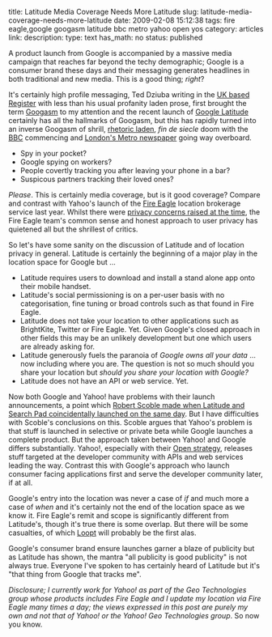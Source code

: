 title: Latitude Media Coverage Needs More Latitude
slug: latitude-media-coverage-needs-more-latitude
date: 2009-02-08 15:12:38
tags: fire eagle,google googasm latitude bbc metro yahoo open yos
category: articles
link: 
description: 
type: text
has_math: no
status: published

A product launch from Google is accompanied by a massive media campaign that reaches far beyond the techy demographic; Google is a consumer brand these days and their messaging generates headlines in both traditional and new media. This is a good thing; *right*?

It's certainly high profile messaging, Ted Dziuba writing in the [UK based Register](http://www.theregister.co.uk/ "http://www.theregister.co.uk/") with less than his usual profanity laden prose, first brought the term [Googasm](http://www.urbandictionary.com/define.php?term=Googasm "http://www.urbandictionary.com/define.php?term=Googasm") to my attention and the recent launch of [Google Latitude](http://www.google.com/latitude/intro.html "http://www.google.com/latitude/intro.html") certainly has all the hallmarks of Googasm, but this has rapidly turned into an inverse Googasm of shrill, [rhetoric laden](http://www.informationweek.com/news/internet/google/showArticle.jhtml?articleID=213201991&subSection=Web+Development "http://www.informationweek.com/news/internet/google/showArticle.jhtml?articleID=213201991&subSection=Web+Development"), *fin de siecle* doom with the [BBC](http://www.bbc.co.uk/blogs/technology/2009/02/google_puts_spy_in_your_pocket.html "http://www.bbc.co.uk/blogs/technology/2009/02/google_puts_spy_in_your_pocket.html") commencing and [London's Metro newspaper](http://www.metro.co.uk/news/article.html?Google_puts_spy_in_your_pocket&in_article_id=519982&in_page_id=34 "http://www.metro.co.uk/news/article.html?Google_puts_spy_in_your_pocket&in_article_id=519982&in_page_id=34") going way overboard.


* Spy in your pocket?
* Google spying on workers?
* People covertly tracking you after leaving your phone in a bar?
* Suspicous partners tracking their loved ones?

<!-- TEASER_END -->

*Please*. This is certainly media coverage, but is it good coverage? Compare and contrast with Yahoo's launch of the [Fire Eagle](http://fireeagle.yahoo.net/ "http://fireeagle.yahoo.net/") location brokerage service last year. Whilst there were [privacy concerns raised at the time](http://news.bbc.co.uk/1/hi/technology/7559731.stm "http://news.bbc.co.uk/1/hi/technology/7559731.stm"), the Fire Eagle team's common sense and honest approach to user privacy has quietened all but the shrillest of critics.

So let's have some sanity on the discussion of Latitude and of location privacy in general. Latitude is certainly the beginning of a major play in the location space for Google but ...
* Latitude requires users to download and install a stand alone app onto their mobile handset.
* Latitude's social permissioning is on a per-user basis with no categorisation, fine tuning or broad controls such as that found in Fire Eagle.
* Latitude does not take your location to other applications such as BrightKite, Twitter or Fire Eagle. Yet. Given Google's closed approach in other fields this may be an unlikely development but one which users are already asking for.
* Latitude generously fuels the paranoia of *Google owns all your data* ... now including where you are. The question is not so much should you share your location but *should you share your location with Google?*
* Latitude does not have an API or web service. Yet.


Now both Google and Yahoo! have problems with their launch announcements, a point which [Robert Scoble made when Latitude and Search Pad coincidentally launched on the same day](http://scobleizer.com/2009/02/04/why-yahoos-announcement-today-wont-get-as-much-hype-as-googles/ "http://scobleizer.com/2009/02/04/why-yahoos-announcement-today-wont-get-as-much-hype-as-googles/"). But I have difficulties with Scoble's conclusions on this. Scoble argues that Yahoo's problem is that stuff is launched in selective or private beta while Google launches a complete product. But the approach taken between Yahoo! and Google differs substantially. Yahoo!, especially with their [Open strategy](http://developer.yahoo.com/yos/ "http://developer.yahoo.com/yos/"), releases stuff targeted at the developer community with APIs and web services leading the way. Contrast this with Google's approach who launch consumer facing applications first and serve the developer community later, if at all.

Google's entry into the location was never a case of *if* and much more a case of *when* and it's certainly not the end of the location space as we know it. Fire Eagle's remit and scope is significantly different from Latitude's, though it's true there is some overlap. But there will be some casualties, of which [Loopt](http://loopt.com "http://loopt.com") will probably be the first alas.

Google's consumer brand ensure launches garner a blaze of publicity but as Latitude has shown, the mantra "all publicity is good publicity" is not always true. Everyone I've spoken to has certainly heard of Latitude but it's "that thing from Google that tracks me".

*Disclosure; I currently work for Yahoo! as part of the Geo Technologies group whose products includes Fire Eagle and I update my location via Fire Eagle many times a day; the views expressed in this post are purely my own and not that of Yahoo! or the Yahoo! Geo Technologies group*. So now you know.

